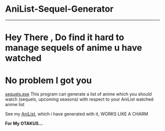 # AniList-Sequel-Generator
___
# Hey There , Do find it hard to manage sequels of anime u have watched

# No problem I got you

[sequels.exe](https://ufile.io/hjhr8azd)
This program can generate a list of anime which you should watch (sequels, upcoming seasons) with respect to your AniList watched anime list


See my [AniList](https://anilist.co/user/LoliceGeneralAi/animelist/Planning%3A%20Sequels), which i have generated with it, WORKS LIKE A CHARM


__For My OTAKUS...__
